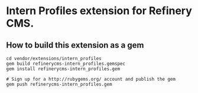 # Intern Profiles extension for Refinery CMS.

## How to build this extension as a gem

    cd vendor/extensions/intern_profiles
    gem build refinerycms-intern_profiles.gemspec
    gem install refinerycms-intern_profiles.gem

    # Sign up for a http://rubygems.org/ account and publish the gem
    gem push refinerycms-intern_profiles.gem